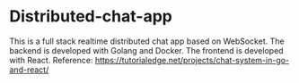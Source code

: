 # Distributed-chat-app
This is a full stack realtime distributed chat app based on WebSocket.
The backend is developed with Golang and Docker.
The frontend is developed with React.
Reference: https://tutorialedge.net/projects/chat-system-in-go-and-react/
